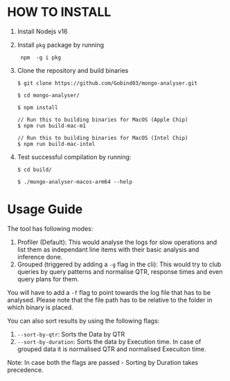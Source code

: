 # HOW TO INSTALL

1. Install Nodejs v16
2. Install  `pkg` package by running 
    
    ``` npm  -g i pkg```

2. Clone the repository and build binaries 


    ```
    $ git clone https://github.com/Gobind03/mongo-analyser.git

    $ cd mongo-analyser/

    $ npm install

    // Run this to building binaries for MacOS (Apple Chip)
    $ npm run build-mac-m1

    // Run this to building binaries for MacOS (Intel Chip)
    $ npm run build-mac-intel
    ```

3. Test successful compilation by running: 
    ```
    $ cd build/

    $ ./mongo-analyser-macos-arm64 --help
    ```



# Usage Guide
The tool has following modes: 

1. Profiler (Default): This would analyse the logs for slow operations and list them as independant line items with their basic analysis and inference done. 
2. Grouped (triggered by adding a `-g` flag in the cli): This would try to club queries by query patterns and normalise QTR, response times and even query plans for them. 

You will have to add a  `-f`  flag to point towards the log file that has to be analysed. Please note that the file path has to be relative to the folder in which binary is placed. 

You can also sort results by using the following flags: 
1.  `--sort-by-qtr`: Sorts the Data by QTR
2.  `--sort-by-duration`: Sorts the data by Execution time. In case of grouped data it is normalised QTR and normalised Execuiton time.

Note: In case both the flags are passed - Sorting by Duration takes precedence.